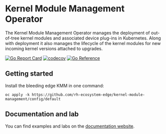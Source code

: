 # Kernel Module Management Operator

The Kernel Module Management Operator manages the deployment of out-of-tree kernel modules and
associated device plug-ins in Kubernetes. Along with deployment it also manages the lifecycle of
the kernel modules for new incoming kernel versions attached to upgrades.

[![Go Report Card](https://goreportcard.com/badge/github.com/rh-ecosystem-edge/kernel-module-management)](https://goreportcard.com/report/github.com/rh-ecosystem-edge/kernel-module-management)
[![codecov](https://codecov.io/gh/rh-ecosystem-edge/kernel-module-management/branch/main/graph/badge.svg?token=OMIRXMN03W)](https://codecov.io/gh/rh-ecosystem-edge/kernel-module-management)
[![Go Reference](https://pkg.go.dev/badge/github.com/rh-ecosystem-edge/kernel-module-management.svg)](https://pkg.go.dev/github.com/rh-ecosystem-edge/kernel-module-management)

## Getting started
Install the bleeding edge KMM in one command:
```shell
oc apply -k https://github.com/rh-ecosystem-edge/kernel-module-management/config/default
```

## Documentation and lab

You can find examples and labs on the [documentation website](https://openshift-kmm.netlify.app).
